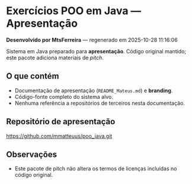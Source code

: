# Exercícios POO em Java — Apresentação
**Desenvolvido por MtsFerreira** — regenerado em 2025-10-28 11:16:06

Sistema em Java preparado para **apresentação**. Código original mantido; este pacote adiciona materiais de *pitch*.

## O que contém
- Documentação de apresentação (`README_Mateus.md`) e **branding**.
- Código-fonte completo do sistema alvo.
- Nenhuma referência a repositórios de terceiros nesta documentação.

## Repositório de apresentação
https://github.com/mmatteuus/poo_java.git

## Observações
- Este pacote de pitch não altera os termos de licenças incluídas no código original.
